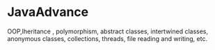 # JavaAdvance
OOP,Iheritance , polymorphism, abstract classes, intertwined classes, anonymous classes, collections, threads, file reading and writing, etc.
